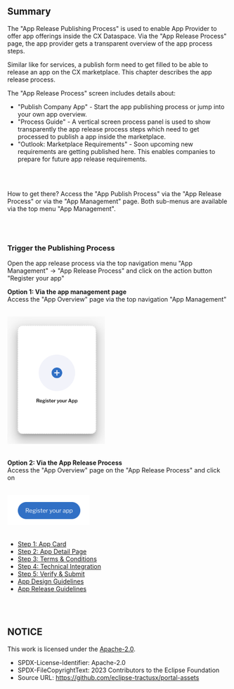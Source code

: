 ## Summary

The "App Release Publishing Process" is used to enable App Provider to offer app offerings inside the CX Dataspace.
Via the "App Release Process" page, the app provider gets a transparent overview of the app process steps.

Similar like for services, a publish form need to get filled to be able to release an app on the CX marketplace.
This chapter describes the app release process.

The "App Release Process" screen includes details about:

- "Publish Company App" - Start the app publishing process or jump into your own app overview.
- "Process Guide" - A vertical screen process panel is used to show transparently the app release process steps which need to get processed to publish a app inside the marketplace.
- "Outlook: Marketplace Requirements" - Soon upcoming new requirements are getting published here. This enables companies to prepare for future app release requirements.

<br>
<br>

How to get there?
Access the "App Publish Process" via the "App Release Process" or via the "App Management" page. Both sub-menus are available via the top menu "App Management".

<br>
<br>

### Trigger the Publishing Process

Open the app release process via the top navigation menu "App Management" -> "App Release Process" and click on the action button "Register your app"

<strong> Option 1: Via the app management page </strong>
<br>
Access the "App Overview" page via the top navigation "App Management"
<br>
<br>

<img width="222" alt="image" src="https://raw.githubusercontent.com/eclipse-tractusx/portal-assets/main/docs/static/register-app.png">

<br>
<br>

<strong> Option 2: Via the App Release Process </strong>
<br>
Access the "App Overview" page on the "App Release Process"
and click on
<br>
<br>

<img width="187" alt="image" src="https://raw.githubusercontent.com/eclipse-tractusx/portal-assets/main/docs/static/register-app-button.png">

<br>
<br>

- [Step 1: App Card](./01.%20App%20Card.md)
- [Step 2: App Detail Page](./02.%20App%20Detail%20Page.md)
- [Step 3: Terms & Conditions](./03.%20Terms%26Conditions.md)
- [Step 4: Technical Integration](./04.%20Technical%20Integration.md)
- [Step 5: Verify & Submit](./05.%20Verify%20%26%20Submit.md)
- [App Design Guidelines](./App-Design_guidelines.md)
- [App Release Guidelines](./App-Release_guidelines.md)

<br>
<br>

## NOTICE

This work is licensed under the [Apache-2.0](https://www.apache.org/licenses/LICENSE-2.0).

- SPDX-License-Identifier: Apache-2.0
- SPDX-FileCopyrightText: 2023 Contributors to the Eclipse Foundation
- Source URL: https://github.com/eclipse-tractusx/portal-assets
